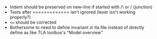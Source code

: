 - Indent should be preserved on new-line if started with /\ or \/ (junction)
- Texts after ============= isn't ignored (lexer isn't working properly?)
- `<=` should be corrected
- Bothersome to need to define invariant in tla file instead of directly define as like TLA toolbox's "Model overview"

